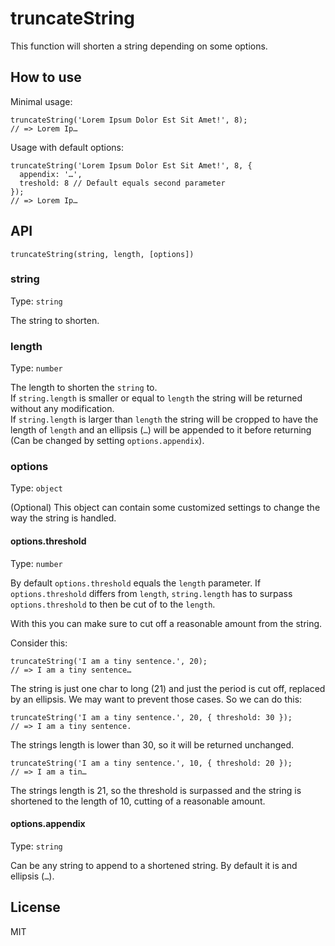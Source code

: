 # truncateString

This function will shorten a string depending on some options.

## How to use

Minimal usage:

~~~
truncateString('Lorem Ipsum Dolor Est Sit Amet!', 8);
// => Lorem Ip…
~~~

Usage with default options:

~~~
truncateString('Lorem Ipsum Dolor Est Sit Amet!', 8, {
  appendix: '…',
  treshold: 8 // Default equals second parameter
});
// => Lorem Ip…
~~~

## API

~~~
truncateString(string, length, [options])
~~~

### string

Type: `string`

The string to shorten.

### length

Type: `number`

The length to shorten the `string` to.  
If `string.length` is smaller or equal to `length` the string will be returned without any modification.  
If `string.length` is larger than `length` the string will be cropped to have the length of `length` and an ellipsis (`…`) will be appended to it before returning (Can be changed by setting `options.appendix`).

### options

Type: `object`

(Optional) This object can contain some customized settings to change the way the string is handled.

#### options.threshold

Type: `number`

By default `options.threshold` equals the `length` parameter. If `options.threshold` differs from `length`, `string.length` has to surpass `options.threshold` to then be cut of to the `length`.

With this you can make sure to cut off a reasonable amount from the string.

Consider this:

~~~
truncateString('I am a tiny sentence.', 20);
// => I am a tiny sentence…
~~~

The string is just one char to long (21) and just the period is cut off, replaced by an ellipsis. We may want to prevent those cases. So we can do this:

~~~
truncateString('I am a tiny sentence.', 20, { threshold: 30 });
// => I am a tiny sentence.
~~~

The strings length is lower than 30, so it will be returned unchanged.

~~~
truncateString('I am a tiny sentence.', 10, { threshold: 20 });
// => I am a tin…
~~~

The strings length is 21, so the threshold is surpassed and the string is shortened to the length of 10, cutting of a reasonable amount.

#### options.appendix

Type: `string`

Can be any string to append to a shortened string. By default it is and ellipsis (`…`).

## License

MIT
